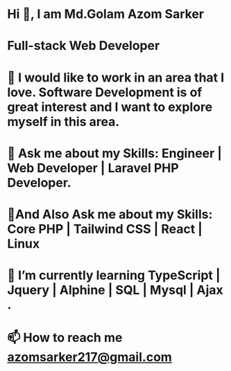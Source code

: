 # Hi 👋, I am Md.Golam Azom Sarker
# Full-stack Web Developer
# 👯 I would like to work in an area that I love. Software Development is of great interest and I want to explore myself in this area.
# 🌱 Ask me about my Skills: Engineer | Web Developer | Laravel PHP Developer.
# 🌱And Also Ask me about my Skills: Core PHP | Tailwind CSS | React | Linux
# 💬 I’m currently learning TypeScript | Jquery | Alphine | SQL | Mysql | Ajax .
# 📫 How to reach me azomsarker217@gmail.com

